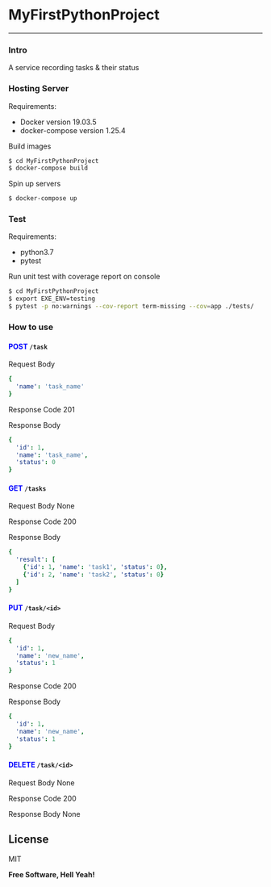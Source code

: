 # MyFirstPythonProject
---
### Intro
A service recording tasks & their status


### Hosting Server
Requirements:
* Docker version 19.03.5
* docker-compose version 1.25.4

Build images

```sh
$ cd MyFirstPythonProject
$ docker-compose build
```

Spin up servers

```sh
$ docker-compose up
```

### Test
Requirements:
* python3.7
* pytest

Run unit test with coverage report on console

```sh
$ cd MyFirstPythonProject
$ export EXE_ENV=testing
$ pytest -p no:warnings --cov-report term-missing --cov=app ./tests/
```

### How to use
#### <span style="color:blue">POST</span> `/task`
Request Body
```yaml
{
  'name': 'task_name'
}
```
Response Code 201

Response Body
```yaml
{
  'id': 1,
  'name': 'task_name',
  'status': 0
}
```

#### <span style="color:blue">GET</span> `/tasks`
Request Body
None

Response Code 200

Response Body
```yaml
{
  'result': [
    {'id': 1, 'name': 'task1', 'status': 0}, 
    {'id': 2, 'name': 'task2', 'status': 0}
  ]
}
```

#### <span style="color:blue">PUT</span> `/task/<id>`
Request Body
```yaml
{
  'id': 1,
  'name': 'new_name',
  'status': 1
}
```

Response Code 200

Response Body
```yaml
{
  'id': 1,
  'name': 'new_name',
  'status': 1
}
```

#### <span style="color:blue">DELETE</span> `/task/<id>`
Request Body
None

Response Code 200

Response Body
None

License
----

MIT

**Free Software, Hell Yeah!**
